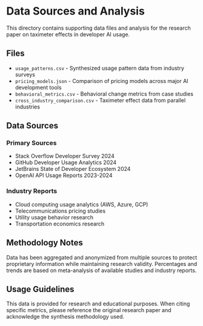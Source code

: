 # Data Sources and Analysis

This directory contains supporting data files and analysis for the research paper on taximeter effects in developer AI usage.

## Files

- `usage_patterns.csv` - Synthesized usage pattern data from industry surveys
- `pricing_models.json` - Comparison of pricing models across major AI development tools
- `behavioral_metrics.csv` - Behavioral change metrics from case studies
- `cross_industry_comparison.csv` - Taximeter effect data from parallel industries

## Data Sources

### Primary Sources
- Stack Overflow Developer Survey 2024
- GitHub Developer Usage Analytics 2024
- JetBrains State of Developer Ecosystem 2024
- OpenAI API Usage Reports 2023-2024

### Industry Reports
- Cloud computing usage analytics (AWS, Azure, GCP)
- Telecommunications pricing studies
- Utility usage behavior research
- Transportation economics research

## Methodology Notes

Data has been aggregated and anonymized from multiple sources to protect proprietary information while maintaining research validity. Percentages and trends are based on meta-analysis of available studies and industry reports.

## Usage Guidelines

This data is provided for research and educational purposes. When citing specific metrics, please reference the original research paper and acknowledge the synthesis methodology used.